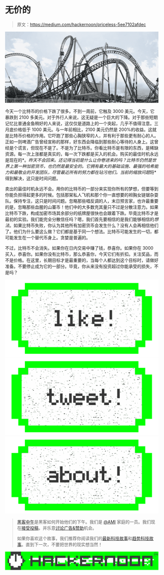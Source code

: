# 无价的

> 原文：<https://medium.com/hackernoon/priceless-5ee7102afdec>

![](img/57071f6ded4c98a27771ac37617019d6.png)

今天一个比特币的价格下跌了很多。不到一周前，它触及 3000 美元。今天，它暴跌到 2100 多美元。对于外行人来说，这无疑是一个巨大的下降。对于那些短期记忆比普通金鱼稍好的人来说，这仅仅是道路上的一个突起，几乎不值得注意。三月底价格低于 1000 美元。与一年前相比，2100 美元仍然是 200%的收益。这就是比特币价格的作用。它吓跑了那些心胸狭窄的人，并有利于那些更有耐心的人。正如一则啤酒广告曾经宣称的那样，好东西会降临到那些耐心等待的人身上。这曾经是个谎言，但现在不是了。不是为了比特币。你看比特币是有限的东西，是稀缺资源。每一次上涨都是真实的，每一次下跌都是买入的机会。购买的最佳时机永远是现在的*。*昨天不会回来。还记得当初是什么让你卷进来的吗？比特币仍然是世界上第一种加密货币，也仍然是最安全的。它拥有最大的基础设施、最强的哈希能力和最敬业的开发团队，尽管最近所有的努力都在玷污他们。当前的缩放问题*将*得到解决，这只是时间问题。

卖出的最佳时机永远不会。用你的比特币的一部分来实现你所有的梦想，但要等到你能负担得起更多的时候。包括那架私人飞机和那个你一直想要的袒胸女链锯杂耍队。保持专注，这只是时间问题。忽略那些唱反调的人，末日预言家，也许最重要的是，忽略那些血腥的山寨币！他们中的大多数充其量只不过是分散注意力。如果比特币下跌，构成加密市场其余部分的纸牌屋很快也会跟着下跌。毕竟比特币才是最初的实验。我们能完全分散信任吗？嗯，我们首先要相信的是我们能够相信的*想法*。如果比特币失败，你认为其他所有加密货币会发生什么？没有人会再相信他们了。他们为什么要这么做？它们都是基于同一个想法。比特币可能发生的一切，都可能发生在一个替代币身上。贪婪是普遍的。

不过，比特币不会消失。如果你在日内交易中赚了钱，恭喜你。如果你在 3000 买入，恭喜你。如果你没有比特币，那么恭喜你，今天它们有折扣。关注奖品，而不是价格。在这里，长期目标才是最重要的，当每个人都达到这个目标时，请做好准备。不要停止成为它的一部分。毕竟，你从来没有投资超过你能承受的损失，不是吗？

[![](img/50ef4044ecd4e250b5d50f368b775d38.png)](http://bit.ly/HackernoonFB)[![](img/979d9a46439d5aebbdcdca574e21dc81.png)](https://goo.gl/k7XYbx)[![](img/2930ba6bd2c12218fdbbf7e02c8746ff.png)](https://goo.gl/4ofytp)

> [黑客中午](http://bit.ly/Hackernoon)是黑客如何开始他们的下午。我们是 [@AMI](http://bit.ly/atAMIatAMI) 家庭的一员。我们现在[接受投稿](http://bit.ly/hackernoonsubmission)，并乐意[讨论广告&赞助](mailto:partners@amipublications.com)机会。
> 
> 如果你喜欢这个故事，我们推荐你阅读我们的[最新科技故事](http://bit.ly/hackernoonlatestt)和[趋势科技故事](https://hackernoon.com/trending)。直到下一次，不要把世界的现实想当然！

![](img/be0ca55ba73a573dce11effb2ee80d56.png)